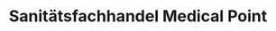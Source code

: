 ---
title: "Sanitätsfachhandel Medical Point"
url: /kaisersesch/sanitaetsfachhandel-medical-point/
shop: Sanitätshaus
---